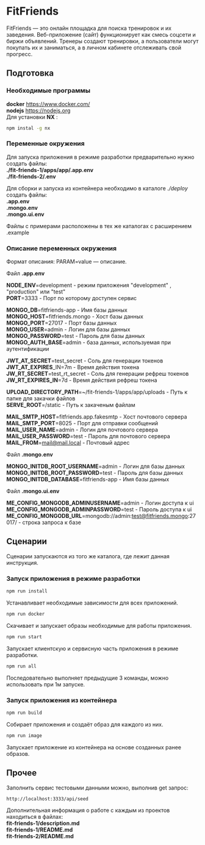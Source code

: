 # FitFriends

FitFriends — это онлайн площадка для поиска тренировок и их заведения. Веб-приложение (сайт) функционирует как смесь соцсети и биржи объявлений. Тренеры создают тренировки, а пользователи могут покупать их и заниматься, а в личном кабинете отслеживать свой прогресс.

## Подготовка

### Необходимые программы

**docker** https://www.docker.com/  
**nodejs** https://nodejs.org  
Для установки **NX** :   
```bash
npm instal -g nx
```  

### Переменные окружения
 
Для запуска приложения в режиме разработки предварительно нужно создать файлы:  
**./fit-friends-1/apps/app/.app.env**  
**./fit-friends-2/.env**  

Для сборки и запуска из контейнера необходимо в каталоге *./deploy* создать файлы:  
**.app.env**  
**.mongo.env**  
**.mongo.ui.env**  

Файлы с примерами расположены в тех же каталогах с расширением .example  

### Описание переменных окружения

Формат описания: PARAM=value — описание.  

Файл **.app.env**

**NODE_ENV**=development - режим приложения "development" , "production" или "test"  
**PORT**=3333 - Порт по которому доступен сервис  

**MONGO_DB**=fitfriends-app - Имя базы данных  
**MONGO_HOST**=fitfriends.mongo - Хост базы данных  
**MONGO_PORT**=27017 - Порт базы данных  
**MONGO_USER**=admin - Логин для базы данных  
**MONGO_PASSWORD**=test - Пароль для базы данных  
**MONGO_AUTH_BASE**=admin - база данных, используемая при аутентификации  

**JWT_AT_SECRET**=test_secret - Соль для генерации токенов  
**JWT_AT_EXPIRES**_IN=7m - Время действия токена  
**JW_RT_SECRET**=test_rt_secret - Соль для генерации рефреш токенов  
**JW_RT_EXPIRES_IN**=7d - Время действия рефреш токена  

**UPLOAD_DIRECTORY_PATH**=~/fit-friends-1/apps/app/uploads - Путь к папке для закачки файлов  
**SERVE_ROOT**=/static - Путь к закаченым файлам  

**MAIL_SMTP_HOST**=fitfriends.app.fakesmtp - Хост почтового сервера   
**MAIL_SMTP_PORT**=8025 - Порт для отправки сообщений  
**MAIL_USER_NAME**=admin - Логин для почтового сервера  
**MAIL_USER_PASSWORD**=test - Пароль для почтового сервера  
**MAIL_FROM**=mail@mail.local - Почтовый адрес  


Файл **.mongo.env**

**MONGO_INITDB_ROOT_USERNAME**=admin - Логин для базы данных  
**MONGO_INITDB_ROOT_PASSWORD**=test - Пароль для базы данных  
**MONGO_INITDB_DATABASE**=fitfriends-app - Имя базы данных  

Файл **.mongo.ui.env**

**ME_CONFIG_MONGODB_ADMINUSERNAME**=admin - Логин доступа к ui  
**ME_CONFIG_MONGODB_ADMINPASSWORD**=test - Пароль доступа к ui  
**ME_CONFIG_MONGODB_URL**=mongodb://admin:test@fitfriends.mongo:27017/ - строка запроса к базе  


## Сценарии

Сценарии запускаются из того же каталога, где лежит данная инструкция.  

### Запуск приложения в режиме разработки

```bash
npm run install
```  
Устанавливает необходимые зависимости для всех приложений.  


```bash
npm run docker
```  
Скачивает и запускает образы необходимые для работы приложения.  


```bash
npm run start
```  
Запускает клиентскую и сервисную часть приложения в режиме разработки.  


```bash
npm run all
```  
Последовательно выполняет предыдущие 3 команды, можно использовать при 1м запуске.  

### Запуск приложения из контейнера

```bash
npm run build
```  
Собирает приложения и создаёт образ для каждого из них.  


```bash
npm run image
```  
Запускает приложение из контейнера на основе созданных ранее образов. 

## Прочее

Заполнить сервис тестовыми данными можно, выполнив get запрос:
```http
http://localhost:3333/api/seed
``` 

Дополнительная информация о работе с каждым из проектов находиться в файлах:  
**fit-friends-1/description.md**  
**fit-friends-1/README.md**  
**fit-friends-2/README.md**  
